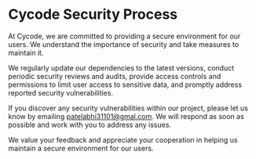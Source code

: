 # Cycode Security Process

At Cycode, we are committed to providing a secure environment for our users. We understand the importance of security and take measures to maintain it.

We regularly update our dependencies to the latest versions, conduct periodic security reviews and audits, provide access controls and permissions to limit user access to sensitive data, 
and promptly address reported security vulnerabilities.

If you discover any security vulnerabilities within our project, please let us know by emailing patelabhi31101@gmal.com. 
We will respond as soon as possible and work with you to address any issues. 

We value your feedback and appreciate your cooperation in helping us maintain a secure environment for our users.



